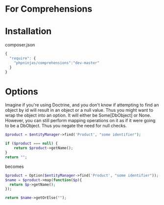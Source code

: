 For Comprehensions
==================


Installation
============

composer.json
```javascript
{
  "require": {
    "phpninjas/comprehensions":"dev-master"
  }
}
```


Options
=======

Imagine if you're using Doctrine, and you don't know if attempting to find an object by id will result in an object or a 
null value. Thus you might want to wrap the object into an option. It will either be Some[DbObject] or None.
However, you can still perform mapping operations on it as if it were going to be a DbObject.
Thus you negate the need for null checks.

```php
$product = $entityManager->find('Product', "some identifier");

if ($product === null) {
    return $product->getName();   
}
return "";
```
becomes
```php
$product = Option($entityManager->find('Product', "some identifier"));
$name = $product->map(function($p){
  return $p->getName();
});

return $name->getOrElse("");
```